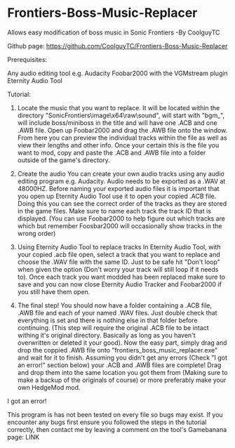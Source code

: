 # Frontiers-Boss-Music-Replacer


Allows easy modification of boss music in Sonic Frontiers
-By CoolguyTC

Github page: https://github.com/CoolguyTC/Frontiers-Boss-Music-Replacer

Prerequisites:

Any audio editing tool e.g. Audacity
Foobar2000 with the VGMstream plugin
Eternity Audio Tool

Tutorial:

1. Locate the music that you want to replace. It will be located within the directory "SonicFrontiers\image\x64\raw\sound", will start with "bgm_", will include boss/miniboss in the title and will have one .ACB and one .AWB file. Open up Foobar2000 and drag the .AWB file onto the window. From here you can preview the individual tracks within the file as well as view their lengths and other info. Once your certain this is the file you want to mod, copy and paste the .ACB and .AWB file into a folder outside of the game's directory.

2. Create the audio
You can create your own audio tracks using any audio editing program e.g. Audacity. Audio needs to be exported as a .WAV at 48000HZ. Before naming your exported audio files it is important that you open up Eternity Audio Tool use it to open your copied .ACB file. Doing this you can see the correct order of the tracks as they are stored in the game files. Make sure to name each track the track ID that is displayed. (You can use Foobar2000 to help figure out which tracks are which but remember Foosbar2000 will occasionally show tracks in the wrong order)

3. Using Eternity Audio Tool to replace tracks
In Eternity Audio Tool, with your copied .acb file open, select a track that you want to replace and choose the .WAV file with the same ID. Just to be safe hit "Don't loop" when given the option (Don't worry your track will still loop if it needs to). Once each track you want modded has been replaced make sure to save and you can now close Eternity Audio Tracker and Foobar2000 if you still have them open.

4. The final step!
You should now have a folder containing a .ACB file, .AWB file and each of your named .WAV files. Just double check that everything is set and there is nothing else in that folder before continuing. (This step will require the original .ACB file to be intact withing it's original directory. Basically as long as you haven't overwritten or deleted it your good). Now the easy part, simply drag and drop the coppied .AWB file onto "frontiers_boss_music_replacer.exe" and wait for it to finish. Assuming you didn't get any errors (Check "I got an error!" section below) your .ACB and .AWB files are complete! Drag and drop them into the same location you got them from (Making sure to make a backup of the originals of course) or more preferably make your own HedgeMod mod.


I got an error!

This program is has not been tested on every file so bugs may exist. If you encounter any bugs first ensure you followed the steps in the tutorial correctly, then contact me by leaving a comment on the tool's Gamebanana page: LINK